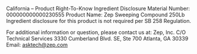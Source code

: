  
 
 
California – Product Right-To-Know Ingredient Disclosure 
Material Number: 000000000000230555 
Product Name: Zep Sweeping Compound 250Lb 
Ingredient disclosure for this product is not required per SB 258 Regulation. 
 
For additional information or question, please contact us at: 
Zep, Inc. 
C/O Technical Services 
3330 Cumberland Blvd. SE, Ste 700 
Atlanta, GA 30339 
Email: asktech@zep.com 
 
 
 
 
